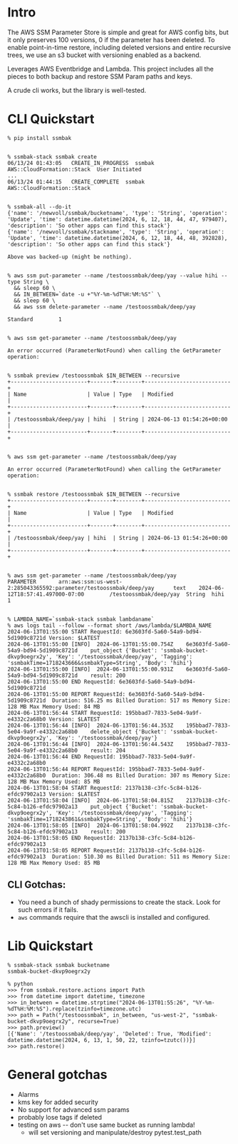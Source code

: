 # Intro

The AWS SSM Parameter Store is simple and great for AWS config bits,
but it only preserves 100 versions, 0 if the parameter has been
deleted. To enable point-in-time restore, including deleted versions
and entire recursive trees, we use an s3 bucket with versioning
enabled as a backend.

Leverages AWS Eventbridge and Lambda. This project includes all the
pieces to both backup and restore SSM Param paths and keys.

A crude cli works, but the library is well-tested.

# CLI Quickstart

```
% pip install ssmbak


% ssmbak-stack ssmbak create
06/13/24 01:43:05   CREATE_IN_PROGRESS  ssmbak  AWS::CloudFormation::Stack  User Initiated
...
06/13/24 01:44:15   CREATE_COMPLETE  ssmbak  AWS::CloudFormation::Stack


% ssmbak-all --do-it
{'name': '/newvoll/ssmbak/bucketname', 'type': 'String', 'operation': 'Update', 'time': datetime.datetime(2024, 6, 12, 18, 44, 47, 979407), 'description': 'So other apps can find this stack'}
{'name': '/newvoll/ssmbak/stackname', 'type': 'String', 'operation': 'Update', 'time': datetime.datetime(2024, 6, 12, 18, 44, 48, 392828), 'description': 'So other apps can find this stack'}

Above was backed-up (might be nothing).


% aws ssm put-parameter --name /testoossmbak/deep/yay --value hihi --type String \
  && sleep 60 \
  && IN_BETWEEN=`date -u +"%Y-%m-%dT%H:%M:%S"` \
  && sleep 60 \
  && aws ssm delete-parameter --name /testoossmbak/deep/yay

Standard        1


% aws ssm get-parameter --name /testoossmbak/deep/yay

An error occurred (ParameterNotFound) when calling the GetParameter operation:


% ssmbak preview /testoossmbak $IN_BETWEEN --recursive
+------------------------+-------+--------+---------------------------+
| Name                   | Value | Type   | Modified                  |
+------------------------+-------+--------+---------------------------+
| /testoossmbak/deep/yay | hihi  | String | 2024-06-13 01:54:26+00:00 |
+------------------------+-------+--------+---------------------------+


% aws ssm get-parameter --name /testoossmbak/deep/yay

An error occurred (ParameterNotFound) when calling the GetParameter operation:


% ssmbak restore /testoossmbak $IN_BETWEEN --recursive
+------------------------+-------+--------+---------------------------+
| Name                   | Value | Type   | Modified                  |
+------------------------+-------+--------+---------------------------+
| /testoossmbak/deep/yay | hihi  | String | 2024-06-13 01:54:26+00:00 |
+------------------------+-------+--------+---------------------------+


% aws ssm get-parameter --name /testoossmbak/deep/yay
PARAMETER       arn:aws:ssm:us-west-2:285043365592:parameter/testoossmbak/deep/yay      text    2024-06-12T18:57:41.497000-07:00        /testoossmbak/deep/yay  String  hihi    1


% LAMBDA_NAME=`ssmbak-stack ssmbak lambdaname`
% aws logs tail --follow --format short /aws/lambda/$LAMBDA_NAME
2024-06-13T01:55:00 START RequestId: 6e3603fd-5a60-54a9-bd94-5d1909c8721d Version: $LATEST
2024-06-13T01:55:00 [INFO]	2024-06-13T01:55:00.754Z	6e3603fd-5a60-54a9-bd94-5d1909c8721d	put_object {'Bucket': 'ssmbak-bucket-dkvp9oegrx2y', 'Key': '/testoossmbak/deep/yay', 'Tagging': 'ssmbakTime=1718243666&ssmbakType=String', 'Body': 'hihi'}
2024-06-13T01:55:00 [INFO]	2024-06-13T01:55:00.931Z	6e3603fd-5a60-54a9-bd94-5d1909c8721d	result: 200
2024-06-13T01:55:00 END RequestId: 6e3603fd-5a60-54a9-bd94-5d1909c8721d
2024-06-13T01:55:00 REPORT RequestId: 6e3603fd-5a60-54a9-bd94-5d1909c8721d	Duration: 516.25 ms	Billed Duration: 517 ms	Memory Size: 128 MB	Max Memory Used: 84 MB
2024-06-13T01:56:44 START RequestId: 195bbad7-7833-5e04-9a9f-e4332c2a68b0 Version: $LATEST
2024-06-13T01:56:44 [INFO]	2024-06-13T01:56:44.353Z	195bbad7-7833-5e04-9a9f-e4332c2a68b0	delete_object {'Bucket': 'ssmbak-bucket-dkvp9oegrx2y', 'Key': '/testoossmbak/deep/yay'}
2024-06-13T01:56:44 [INFO]	2024-06-13T01:56:44.543Z	195bbad7-7833-5e04-9a9f-e4332c2a68b0	result: 204
2024-06-13T01:56:44 END RequestId: 195bbad7-7833-5e04-9a9f-e4332c2a68b0
2024-06-13T01:56:44 REPORT RequestId: 195bbad7-7833-5e04-9a9f-e4332c2a68b0	Duration: 306.48 ms	Billed Duration: 307 ms	Memory Size: 128 MB	Max Memory Used: 85 MB
2024-06-13T01:58:04 START RequestId: 2137b138-c3fc-5c84-b126-efdc97902a13 Version: $LATEST
2024-06-13T01:58:04 [INFO]	2024-06-13T01:58:04.815Z	2137b138-c3fc-5c84-b126-efdc97902a13	put_object {'Bucket': 'ssmbak-bucket-dkvp9oegrx2y', 'Key': '/testoossmbak/deep/yay', 'Tagging': 'ssmbakTime=1718243861&ssmbakType=String', 'Body': 'hihi'}
2024-06-13T01:58:05 [INFO]	2024-06-13T01:58:04.992Z	2137b138-c3fc-5c84-b126-efdc97902a13	result: 200
2024-06-13T01:58:05 END RequestId: 2137b138-c3fc-5c84-b126-efdc97902a13
2024-06-13T01:58:05 REPORT RequestId: 2137b138-c3fc-5c84-b126-efdc97902a13	Duration: 510.30 ms	Billed Duration: 511 ms	Memory Size: 128 MB	Max Memory Used: 85 MB

```

## CLI Gotchas:
* You need a bunch of shady permissions to create the stack. Look for such errors if it fails.
* `aws` commands require that the awscli is installed and configured.



# Lib Quickstart

```
% ssmbak-stack ssmbak bucketname
ssmbak-bucket-dkvp9oegrx2y

% python
>>> from ssmbak.restore.actions import Path
>>> from datetime import datetime, timezone
>>> in_between = datetime.strptime("2024-06-13T01:55:26", "%Y-%m-%dT%H:%M:%S").replace(tzinfo=timezone.utc)
>>> path = Path("/testoossmbak", in_between, "us-west-2", "ssmbak-bucket-dkvp9oegrx2y", recurse=True)
>>> path.preview()
[{'Name': '/testoossmbak/deep/yay', 'Deleted': True, 'Modified': datetime.datetime(2024, 6, 13, 1, 50, 22, tzinfo=tzutc())}]
>>> path.restore()
```

# General gotchas
* Alarms
* kms key for added security
* No support for advanced ssm params
* probably lose tags if deleted
* testing on aws -- don't use same bucket as running lambda!
  * will set versioning and manipulate/destroy pytest.test_path
